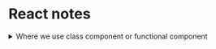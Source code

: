 # React notes


<details>
   <summary>Where we use class component or functional component</summary>
# React Lifecycle Methods vs Hooks (Mapping Table)

| Class Component Lifecycle           | Functional Component Hook         | ব্যাখ্যা |
|-------------------------------------|------------------------------------|-----------|
| `componentDidMount()`              | `useEffect(() => { ... }, [])`    | কম্পোনেন্ট প্রথমবার render হলে effect চালানোর জন্য। |
| `componentDidUpdate()`             | `useEffect(() => { ... }, [deps])`| ডিপেনডেন্সি পরিবর্তন হলে effect রান হবে। |
| `componentWillUnmount()`           | Cleanup function inside `useEffect`| কম্পোনেন্ট unmount হওয়ার সময় cleanup করার জন্য। |
| `shouldComponentUpdate()`          | `React.memo` বা `useMemo`         | unnecessary re-render আটকানোর জন্য। |
| `getDerivedStateFromProps()`       | `useEffect()` + state logic       | props অনুযায়ী state update করার জন্য। |
| `componentDidCatch()` / Error Boundaries | এখনো Class Component-এ (Hooks এ নেই) | Error handling এর জন্য class component দরকার। |
| `setState()`                       | `useState()` বা `useReducer()`    | state update করার জন্য। |



---

## ✅ Class Component Example
```jsx
class Example extends React.Component {
    componentDidMount() {
        console.log("Mounted");
  }

  componentWillUnmount() {
      console.log("Unmounted");
  }

  render() {
      return <h1>Hello</h1>;
  }
}
```

## ✅ Functional Component Example (Same Work)
```jsx
import { useEffect } from "react";

function Example() {
    useEffect(() => {
        console.log("Mounted");

    return () => {
        console.log("Unmounted");
    };
  }, []);

  return <h1>Hello</h1>;
}

```
</details>



